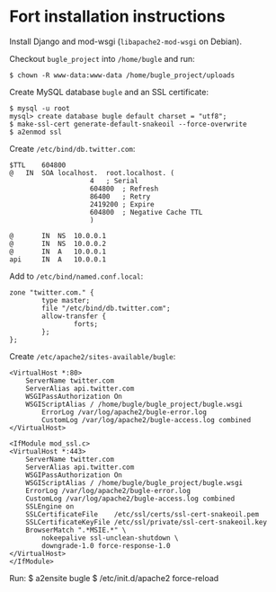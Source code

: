 Fort installation instructions
==============================

Install Django and mod-wsgi (``libapache2-mod-wsgi`` on Debian). 

Checkout ``bugle_project`` into ``/home/bugle`` and run:

    $ chown -R www-data:www-data /home/bugle_project/uploads

Create MySQL database ``bugle`` and an SSL certificate:

    $ mysql -u root
    mysql> create database bugle default charset = "utf8";
    $ make-ssl-cert generate-default-snakeoil --force-overwrite
    $ a2enmod ssl

Create ``/etc/bind/db.twitter.com``:

    $TTL    604800
    @   IN  SOA localhost.  root.localhost. (
                        4   ; Serial
                        604800  ; Refresh
                        86400   ; Retry
                        2419200 ; Expire
                        604800  ; Negative Cache TTL
                        )

    @       IN  NS  10.0.0.1
    @       IN  NS  10.0.0.2
    @       IN  A   10.0.0.1
    api     IN  A   10.0.0.1

Add to ``/etc/bind/named.conf.local``:

    zone "twitter.com." {
            type master;
            file "/etc/bind/db.twitter.com";
            allow-transfer {
                    forts;
            };
    };

Create ``/etc/apache2/sites-available/bugle``:

    <VirtualHost *:80>
    	ServerName twitter.com
    	ServerAlias api.twitter.com
    	WSGIPassAuthorization On
    	WSGIScriptAlias / /home/bugle/bugle_project/bugle.wsgi
            ErrorLog /var/log/apache2/bugle-error.log
            CustomLog /var/log/apache2/bugle-access.log combined
    </VirtualHost>

    <IfModule mod_ssl.c>
    <VirtualHost *:443>
    	ServerName twitter.com	
    	ServerAlias api.twitter.com
    	WSGIPassAuthorization On
    	WSGIScriptAlias / /home/bugle/bugle_project/bugle.wsgi
    	ErrorLog /var/log/apache2/bugle-error.log
    	CustomLog /var/log/apache2/bugle-access.log combined
    	SSLEngine on
    	SSLCertificateFile    /etc/ssl/certs/ssl-cert-snakeoil.pem
    	SSLCertificateKeyFile /etc/ssl/private/ssl-cert-snakeoil.key
    	BrowserMatch ".*MSIE.*" \
    		nokeepalive ssl-unclean-shutdown \
    		downgrade-1.0 force-response-1.0
    </VirtualHost>
    </IfModule>

Run:
    $ a2ensite bugle
    $ /etc/init.d/apache2 force-reload

